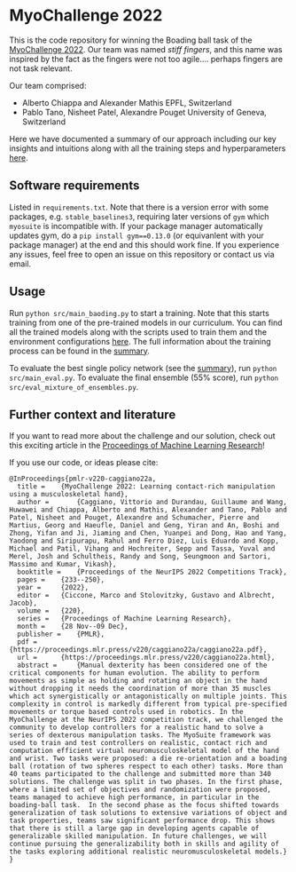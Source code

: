 # MyoChallenge 2022

This is the code repository for winning the Boading ball task of the [MyoChallenge 2022](https://sites.google.com/view/myochallenge). Our team was named _stiff fingers_, and this name was inspired by the fact as the fingers were not too agile.... perhaps fingers are not task relevant.

Our team comprised:
- Alberto Chiappa and Alexander Mathis EPFL, Switzerland
- Pablo Tano, Nisheet Patel, Alexandre Pouget University of Geneva, Switzerland

Here we have documented a summary of our approach including our key insights and intuitions along with all the training steps and hyperparameters [here](docs/summary.md).

## Software requirements

Listed in `requirements.txt`. Note that there is a version error with some packages, e.g. `stable_baselines3`, requiring later versions of `gym` which `myosuite` is incompatible with. If your package manager automatically updates gym, do a `pip install gym==0.13.0` (or equivanlent with your package manager) at the end and this should work fine. If you experience any issues, feel free to open an issue on this repository or contact us via email.

## Usage

Run `python src/main_baoding.py` to start a training. Note that this starts training from one of the pre-trained models in our curriculum. You can find all the trained models along with the scripts used to train them and the environment configurations [here](trained_models). The full information about the training process can be found in the [summary](docs/summary.md).

To evaluate the best single policy network (see the [summary](docs/summary.md)), run `python src/main_eval.py`. To evaluate the final ensemble (55% score), run `python src/eval_mixture_of_ensembles.py`.

## Further context and literature

If you want to read more about the challenge and our solution, check out this exciting article in the [Proceedings of Machine Learning Research](https://proceedings.mlr.press/v220/caggiano22a.html)! 

If you use our code, or ideas please cite:

```
@InProceedings{pmlr-v220-caggiano22a,
  title = 	 {MyoChallenge 2022: Learning contact-rich manipulation using a musculoskeletal hand},
  author =       {Caggiano, Vittorio and Durandau, Guillaume and Wang, Huwawei and Chiappa, Alberto and Mathis, Alexander and Tano, Pablo and Patel, Nisheet and Pouget, Alexandre and Schumacher, Pierre and Martius, Georg and Haeufle, Daniel and Geng, Yiran and An, Boshi and Zhong, Yifan and Ji, Jiaming and Chen, Yuanpei and Dong, Hao and Yang, Yaodong and Siripurapu, Rahul and Ferro Diez, Luis Eduardo and Kopp, Michael and Patil, Vihang and Hochreiter, Sepp and Tassa, Yuval and Merel, Josh and Schultheis, Randy and Song, Seungmoon and Sartori, Massimo and Kumar, Vikash},
  booktitle = 	 {Proceedings of the NeurIPS 2022 Competitions Track},
  pages = 	 {233--250},
  year = 	 {2022},
  editor = 	 {Ciccone, Marco and Stolovitzky, Gustavo and Albrecht, Jacob},
  volume = 	 {220},
  series = 	 {Proceedings of Machine Learning Research},
  month = 	 {28 Nov--09 Dec},
  publisher =    {PMLR},
  pdf = 	 {https://proceedings.mlr.press/v220/caggiano22a/caggiano22a.pdf},
  url = 	 {https://proceedings.mlr.press/v220/caggiano22a.html},
  abstract = 	 {Manual dexterity has been considered one of the critical components for human evolution. The ability to perform movements as simple as holding and rotating an object in the hand without dropping it needs the coordination of more than 35 muscles which act synergistically or antagonistically on multiple joints. This complexity in control is markedly different from typical pre-specified movements or torque based controls used in robotics. In the MyoChallenge at the NeurIPS 2022 competition track, we challenged the community to develop controllers for a realistic hand to solve a series of dexterous manipulation tasks. The MyoSuite framework was used to train and test controllers on realistic, contact rich and computation efficient virtual neuromusculoskeletal model of the hand and wrist. Two tasks were proposed: a die re-orientation and a boading ball (rotation of two spheres respect to each other) tasks. More than 40 teams participated to the challenge and submitted more than 340 solutions. The challenge was split in two phases. In the first phase, where a limited set of objectives and randomization were proposed, teams managed to achieve high performance, in particular in the boading-ball task.  In the second phase as the focus shifted towards generalization of task solutions to extensive variations of object and task properties, teams saw significant performance drop. This shows that there is still a large gap in developing agents capable of generalizable skilled manipulation. In future challenges, we will continue pursuing the generalizability both in skills and agility of the tasks exploring additional realistic neuromusculoskeletal models.}
}
```

